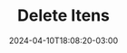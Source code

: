 ---
title: "Delete Itens"
date: 2024-04-10T18:08:20-03:00
draft: false
type: "post"
layout: "single"
tags: ['Web']
source: "X"
source_link: "https://twitter.com/emilkowalski_/status/1777316868434411750"
media: "/uploads/twitter.com_1712747244902.mp4"
media_type: "video"
---